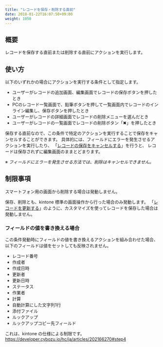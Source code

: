 ```yaml
---
title: "レコードを保存・削除する直前"
date: 2018-01-22T16:07:50+09:00
weight: 1050
---
```


## 概要

レコードを保存する直前または削除する直前にアクションを実行します。

## 使い方

以下のいずれかの場合にアクションを実行する条件として指定します。

- ユーザーがレコードの追加画面、編集画面でレコードの保存ボタンを押したとき
- PCのレコード一覧画面で、鉛筆ボタンを押して一覧画面内でレコードのインライン編集し、保存ボタンを押したとき
- ユーザーがレコードの詳細画面でレコードの削除メニューを選んだとき
- ユーザーがレコードの一覧画面でレコードの削除ボタン「✖」を押したとき

保存する直前なので、この条件で特定のアクションを実行することで保存をキャンセルすることができます。
具体的には、フィールドにエラーを発生させるアクションを実行したり、
「[レコードの保存をキャンセルする](../../../actions/other/cancel_submit)」を行うと、
レコードは保存されずに編集画面のままとどまります。

※ *フィールドにエラーを発生させる方法では、削除はキャンセルできません。*

## 制限事項

スマートフォン用の画面から削除する場合は発動しません。

保存、削除とも、kintone 標準の画面操作から行った場合のみ発動します。
「[レコードを更新する](../../../actions/record/update_record/)」のように、カスタマイズを使ってレコードを保存した場合は発動しません。

### フィールドの値を書き換える場合

この条件発動時にフィールドの値を書き換えるアクションを組み合わせた場合、以下のフィールドは値をセットしても反映されません。

- レコード番号
- 作成者
- 作成日時
- 更新者
- 更新日時
- ステータス
- 作業者
- 計算
- 自動計算にした文字列1行
- 添付ファイル
- ルックアップ
- ルックアップコピー先フィールド

これは、kintone の仕様による制限です。
https://developer.cybozu.io/hc/ja/articles/202166270#step4